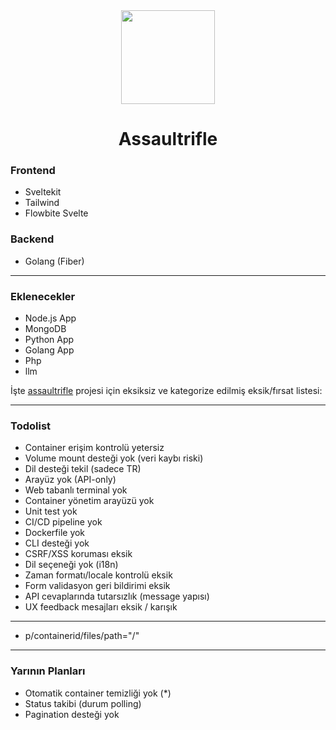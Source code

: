 <div align="center">
<img src="https://github.com/user-attachments/assets/fc4edece-de30-41fa-8a7c-2cd47b68ea64" width="150" />
</div>

<h1 style="text-align:center;">Assaultrifle</h1>



### Frontend
- Sveltekit
- Tailwind
- Flowbite Svelte

### Backend
- Golang (Fiber)

---

### Eklenecekler
- Node.js App
- MongoDB
- Python App
- Golang App
- Php
- llm

İşte [assaultrifle](https://github.com/ewriq/assaultrifle) projesi için eksiksiz ve kategorize edilmiş eksik/fırsat listesi:

---
 ### Todolist
* Container erişim kontrolü yetersiz
* Volume mount desteği yok (veri kaybı riski)
* Dil desteği tekil (sadece TR)
* Arayüz yok (API-only)
* Web tabanlı terminal yok
* Container yönetim arayüzü yok
* Unit test yok
* CI/CD pipeline yok
* Dockerfile yok
* CLI desteği yok
* CSRF/XSS koruması eksik
* Dil seçeneği yok (i18n)
* Zaman formatı/locale kontrolü eksik
* Form validasyon geri bildirimi eksik
* API cevaplarında tutarsızlık (message yapısı)
* UX feedback mesajları eksik / karışık

---

+ p/containerid/files/path="/"

---

### Yarının Planları
* Otomatik container temizliği yok (*)
* Status takibi (durum polling) 
* Pagination desteği yok 

